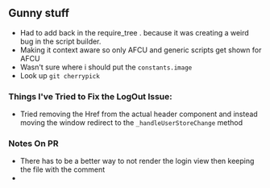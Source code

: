 ## Gunny stuff
* Had to add back in the require_tree . because it was creating a weird bug in the script builder.
* Making it context aware so only AFCU and generic scripts get shown for AFCU
* Wasn't sure where i should put the `constants.image`
* Look up `git cherrypick`

### Things I've Tried to Fix the LogOut Issue:
* Tried removing the Href from the actual header component and instead moving the window redirect to the `_handleUserStoreChange` method


### Notes On PR
* There has to be a better way to not render the login view then keeping the file with the comment
*
